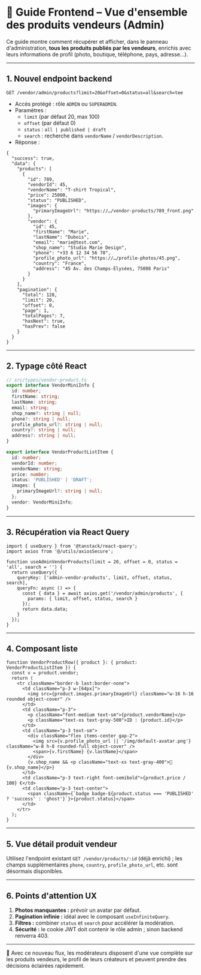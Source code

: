 # 🛒 Guide Frontend – Vue d'ensemble des produits vendeurs (Admin)

Ce guide montre comment récupérer et afficher, dans le panneau d'administration, **tous les produits publiés par les vendeurs**, enrichis avec leurs informations de profil (photo, boutique, téléphone, pays, adresse…).

---

## 1. Nouvel endpoint backend

```
GET /vendor/admin/products?limit=20&offset=0&status=all&search=tee
```

* Accès protégé : rôle `ADMIN` ou `SUPERADMIN`.
* Paramètres :
  * `limit` (par défaut 20, max 100)
  * `offset` (par défaut 0)
  * `status` : `all | published | draft`
  * `search` : recherche dans `vendorName` / `vendorDescription`.
* Réponse :

```jsonc
{
  "success": true,
  "data": {
    "products": [
      {
        "id": 789,
        "vendorId": 45,
        "vendorName": "T-shirt Tropical",
        "price": 25000,
        "status": "PUBLISHED",
        "images": {
          "primaryImageUrl": "https://…/vendor-products/789_front.png"
        },
        "vendor": {
          "id": 45,
          "firstName": "Marie",
          "lastName": "Dubois",
          "email": "marie@test.com",
          "shop_name": "Studio Marie Design",
          "phone": "+33 6 12 34 56 78",
          "profile_photo_url": "https://…/profile-photos/45.png",
          "country": "France",
          "address": "45 Av. des Champs-Élysées, 75008 Paris"
        }
      }
    ],
    "pagination": {
      "total": 128,
      "limit": 20,
      "offset": 0,
      "page": 1,
      "totalPages": 7,
      "hasNext": true,
      "hasPrev": false
    }
  }
}
```

---

## 2. Typage côté React

```ts
// src/types/vendor-product.ts
export interface VendorMiniInfo {
  id: number;
  firstName: string;
  lastName: string;
  email: string;
  shop_name?: string | null;
  phone?: string | null;
  profile_photo_url?: string | null;
  country?: string | null;
  address?: string | null;
}

export interface VendorProductListItem {
  id: number;
  vendorId: number;
  vendorName: string;
  price: number;
  status: 'PUBLISHED' | 'DRAFT';
  images: {
    primaryImageUrl?: string | null;
  };
  vendor: VendorMiniInfo;
}
```

---

## 3. Récupération via React Query

```tsx
import { useQuery } from '@tanstack/react-query';
import axios from '@/utils/axiosSecure';

function useAdminVendorProducts(limit = 20, offset = 0, status = 'all', search = '') {
  return useQuery({
    queryKey: ['admin-vendor-products', limit, offset, status, search],
    queryFn: async () => {
      const { data } = await axios.get('/vendor/admin/products', {
        params: { limit, offset, status, search }
      });
      return data.data;
    }
  });
}
```

---

## 4. Composant liste

```tsx
function VendorProductRow({ product }: { product: VendorProductListItem }) {
  const v = product.vendor;
  return (
    <tr className="border-b last:border-none">
      <td className="p-3 w-[64px]">
        <img src={product.images.primaryImageUrl} className="w-16 h-16 rounded object-cover" />
      </td>
      <td className="p-3">
        <p className="font-medium text-sm">{product.vendorName}</p>
        <p className="text-xs text-gray-500">ID : {product.id}</p>
      </td>
      <td className="p-3 text-sm">
        <div className="flex items-center gap-2">
          <img src={v.profile_photo_url || '/img/default-avatar.png'} className="w-8 h-8 rounded-full object-cover" />
          <span>{v.firstName} {v.lastName}</span>
        </div>
        {v.shop_name && <p className="text-xs text-gray-400">🏪 {v.shop_name}</p>}
      </td>
      <td className="p-3 text-right font-semibold">{product.price / 100} €</td>
      <td className="p-3 text-center">
        <span className={`badge badge-${product.status === 'PUBLISHED' ? 'success' : 'ghost'}`}>{product.status}</span>
      </td>
    </tr>
  );
}
```

---

## 5. Vue détail produit vendeur

Utilisez l'endpoint existant `GET /vendor/products/:id` (déjà enrichi) ; les champs supplémentaires `phone`, `country`, `profile_photo_url`, etc. sont désormais disponibles.

---

## 6. Points d'attention UX

1. **Photos manquantes :** prévoir un avatar par défaut.
2. **Pagination infinie :** idéal avec le composant `useInfiniteQuery`.
3. **Filtres :** combiner `status` et `search` pour accélérer la modération.
4. **Sécurité :** le cookie JWT doit contenir le rôle admin ; sinon backend renverra 403.

---

🎉 Avec ce nouveau flux, les modérateurs disposent d'une vue complète sur les produits vendeurs, le profil de leurs créateurs et peuvent prendre des décisions éclairées rapidement. 